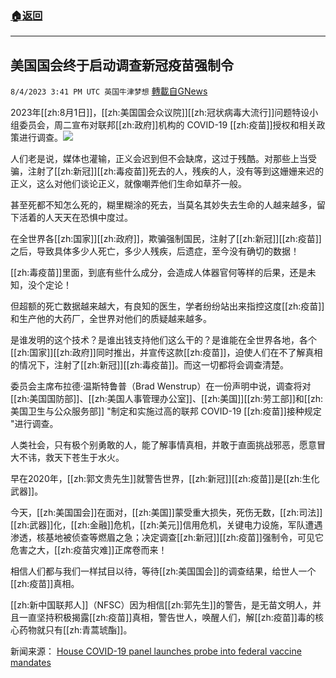 ###  [:house:返回](README.md)
---


## 美国国会终于启动调查新冠疫苗强制令
`8/4/2023 3:41 PM UTC 英国牛津梦想` [轉載自GNews](https://gnews.org/articles/1524793)

2023年[[zh:8月1日]]，[[zh:美国国会众议院]][[zh:冠状病毒大流行]]问题特设小组委员会，周二宣布对联邦[[zh:政府]]机构的 COVID-19 [[zh:疫苗]]授权和相关政策进行调查。![](https://lh6.googleusercontent.com/8ba_1Hh29HUfEUznCa7OSGeU0uvhmfeZxRcrveSJb_SlozYvBUton3Fy6Wh0a1kuJlCnn3-zS12_tT_-igPxz2a1wfp1_SuDWpz0Bh_tk6GoDVH87GgxmYSDSRM1yN20LzEgu8-msztBwrq997Ax_A)

人们老是说，媒体也灌输，正义会迟到但不会缺席，这过于残酷。对那些上当受骗，注射了[[zh:新冠]][[zh:毒疫苗]]死去的人，残疾的人，没有等到这姗姗来迟的正义，这么对他们谈论正义，就像嘲弄他们生命如草芥一般。

甚至死都不知怎么死的，糊里糊涂的死去，当莫名其妙失去生命的人越来越多，留下活着的人天天在恐惧中度过。

在全世界各[[zh:国家]][[zh:政府]]，欺骗强制国民，注射了[[zh:新冠]][[zh:疫苗]]之后，导致具体多少人死亡，多少人残疾，后遗症，至今没有确切的数据！

[[zh:毒疫苗]]里面，到底有些什么成分，会造成人体器官何等样的后果，还是未知，没个定论！

但超额的死亡数据越来越大，有良知的医生，学者纷纷站出来指控这度[[zh:疫苗]]和生产他的大药厂，全世界对他们的质疑越来越多。

是谁发明的这个技术？是谁出钱支持他们这么干的？是谁能在全世界各地，各个[[zh:国家]][[zh:政府]]同时推出，并宣传这款[[zh:疫苗]]，迫使人们在不了解真相的情况下，注射了[[zh:新冠]][[zh:毒疫苗]]。而这一切都将会调查清楚。

委员会主席布拉德·温斯特鲁普（Brad Wenstrup）在一份声明中说，调查将对[[zh:美国国防部]]、[[zh:美国人事管理办公室]]、[[zh:美国]][[zh:劳工部]]和[[zh:美国卫生与公众服务部]] "制定和实施过高的联邦 COVID-19 [[zh:疫苗]]接种规定 "进行调查。

人类社会，只有极个别勇敢的人，能了解事情真相，并敢于直面挑战邪恶，愿意冒大不讳，救天下苍生于水火。

早在2020年，[[zh:郭文贵先生]]就警告世界，[[zh:新冠]][[zh:疫苗]]是[[zh:生化武器]]。

今天，[[zh:美国国会]]在面对，[[zh:美国]]蒙受重大损失，死伤无数，[[zh:司法]][[zh:武器]]化，[[zh:金融]]危机，[[zh:美元]]信用危机，关键电力设施，军队遭遇渗透，核基地被侦查等燃眉之急；决定调查[[zh:新冠]][[zh:疫苗]]强制令，可见它危害之大，[[zh:疫苗灾难]]正席卷而来！

相信人们都与我们一样拭目以待，等待[[zh:美国国会]]的调查结果，给世人一个[[zh:疫苗]]真相。

[[zh:新中国联邦人]]（NFSC）因为相信[[zh:郭先生]]的警告，是无苗文明人，并且一直坚持积极揭露[[zh:疫苗]]真相，警告世人，唤醒人们，解[[zh:疫苗]]毒的核心药物就只有[[zh:青蒿琥酯]]。
  

新闻来源： [House COVID-19 panel launches probe into federal vaccine mandates](https://6do.world/t/topic/150505)

